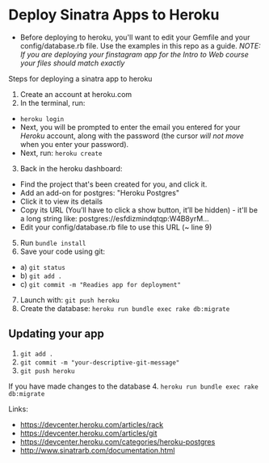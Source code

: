 # Deploy Sinatra Apps to Heroku
* Before deploying to heroku, you'll want to edit your Gemfile and your config/database.rb file. Use the examples in this repo as a guide. _NOTE: If you are deploying your finstagram app for the Intro to Web course your files should match exactly_


Steps for deploying a sinatra app to heroku

1. Create an account at heroku.com
2. In the terminal, run:
 * `heroku login`
 * Next, you will be prompted to enter the email you entered for your _Heroku_ account, along with the password (the cursor _will not move_ when you enter your password).
 * Next, run: `heroku create`

3. Back in the heroku dashboard:
  * Find the project that's been created for you, and click it.
  * Add an add-on for postgres: "Heroku Postgres"
  * Click it to view its details
  * Copy its URL (You’ll have to click a show button, it’ll be hidden) - it'll be a long string like: postgres://esfdizmindqtqp:W4B8yrM...
  * Edit your config/database.rb file to use this URL (~ line 9)

5. Run `bundle install`
6. Save your code using git:
 * a) `git status`
 * b) `git add .`
 * c) `git commit -m "Readies app for deployment"`
7. Launch with: `git push heroku`
8. Create the database: `heroku run bundle exec rake db:migrate`

## Updating your app
1. `git add .`
2. `git commit -m "your-descriptive-git-message"`
3. `git push heroku`

If you have made changes to the database
4. `heroku run bundle exec rake db:migrate`


Links:
* https://devcenter.heroku.com/articles/rack
* https://devcenter.heroku.com/articles/git
* https://devcenter.heroku.com/categories/heroku-postgres
* http://www.sinatrarb.com/documentation.html
